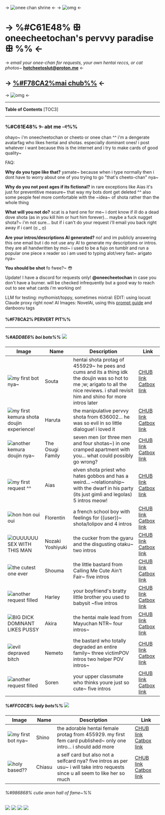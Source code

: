 -> ![onee chan shrine](https://files.catbox.moe/2usjql.png) <-
-> ![omg](https://files.catbox.moe/49u9u6.png) <-
# -> %#C61E48% ꕥ oneecheetochan's pervvy paradise ꕥ %% <-
-> *email your onee-chan for requests, your own hentai reccs, or cat photos~* **hotcheetoslut@proton.me** <-

## ->  [%#F78CA2%mai chub%%](https://www.chub.ai/users/oneecheetochan) <- 
-> ![omg](https://files.catbox.moe/49u9u6.png) <-

***
**Table of Contents**
[TOC3]
***

### %#C61E48% ୨⎯ abt me ⎯୧%%

ohayo~ i'm oneecheetochan or cheeto or onee chan ^^ i'm a dengerate avatarfag who likes hentai and shotas. especially dominant ones! i post whatever i want because this is the internet and i try to make cards of good quality~

FAQ:

**Why do you type like that?**
yamate~ because when i type normally then i dont have to worry about one of you trying to go "that's cheeto-chan" nya~

**Why do you not post ages if its fictional?**
in rare exceptions like Aias it's just for preventitive measure~ that way my bots dont get deleted ^^ also some people feel more comfortable with the ~idea~ of shota rather than the whole thing

**What will you not do?**
scat is a hard one for me~ i dont know if ill do a dead dove shota (as in you kill him or hurt him forever)... maybe a fuck nugget shota?~ i'm not sure... but if i can't do your request i'll email you back right away if i cant (ಥ _ ಥ)

**Are your intros/descriptions AI generated?**
no! and im publicly answering this one email but i do not use any AI to generate my descriptions or intros. they are all handwritten by moi~ i used to be a fujo on tumblr and run a popular one piece x reader so i am used to typing alot/very fast~ arigato nya~

**You should be shot**
fo fwee?~ 😳

Update! I have a discord for requests only! **@oneecheetochan** in case you don't have a burner. will be checked infrequently but a good way to reach out to see what cards i'm working on!

LLM for testing: mythomist/toppy, sometimes mixtral: EDIT: using locust Claude proxy right now!
AI Images: NovelAi, using this [prompt guide](https://rentry.org/SmileyNAIArtists) and danbooru tags


#### %#F78CA2% PERVERT PIT%%
***
##### %#ADD8E6% boi bots%% ![](https://64.media.tumblr.com/f9fe1c85cc55ce9dd6fb8fa64d47cf72/fe7ad34fc5a8fcbb-bf/s75x75_c1/684c2df760b032fcc31bb48ccced881a88ff8bac.gif)

Image| Name | Description | Link
------ | ------ | ------ | -----
 ![my first bot nya~](https://files.catbox.moe/dvx0ar.png) | Souta | hentai shota protag of 455929~ he pees and cums and its a thing idk the doujin was so hot to me ;w; arigato to all the nice reviews. i shall revisit him and shino for more intros later | [CHUB link](https://www.chub.ai/characters/oneecheetochan/souta-828c2b74) [Catbox link](https://files.catbox.moe/dvx0ar.png)
 ![my first kemura shota doujin experience!](https://files.catbox.moe/bferk5.png) | Haruta | the manipulative pervvy shota from 636002... he was so evil in so little dialogue! i loved it | [CHUB link](https://www.chub.ai/characters/oneecheetochan/haruta-fa5d21cc) [Catbox link](https://files.catbox.moe/bferk5.png)
![another kemura doujin nya~](https://files.catbox.moe/lhtwy0.png) | The Osugi Family | seven men (or three men and four shotas~) in one cramped apartment with you... what could possibly go wrong? | [CHUB link](https://www.chub.ai/characters/oneecheetochan/the-osugi-family-cafcb490) [Catbox link](https://files.catbox.moe/lhtwy0.png)
![my first request ^^](https://files.catbox.moe/3fwtp5.png) | Aias | elven shota priest who hates gobbos and has a weird... ~relationship~ with the dwarf in his party (its just gimli and legolas) 5 intros meow! | [CHUB link](https://www.chub.ai/characters/oneecheetochan/aias-c17b3df1) [Catbox link](https://files.catbox.moe/3fwtp5.png)
![hon hon oui oui](https://files.catbox.moe/gvjixv.png) | Florentin | a french school boy with feelings for {{user}}~ shota/lolipov and 4 intros | [CHUB link](https://www.chub.ai/characters/oneecheetochan/florentin-malet-f4d6a7d6) [Catbox link](https://files.catbox.moe/gvjixv.png)
![OUUUUUU SEX WITH THIS MAN](https://files.catbox.moe/x170lu.png) | Nozaki Yoshiyuki | the cucker from the gyaru and the disgusting otaku~ two intros | [CHUB link](https://www.chub.ai/characters/oneecheetochan/nozaki-yoshiyuki-088e26d8) [Catbox link](https://files.catbox.moe/x170lu.png)
![the cutest one ever](https://files.catbox.moe/rttphm.png) | Shouma | the little bastard from Calling Me Cute Ain't Fair~ five intros  | [CHUB link](https://www.chub.ai/characters/oneecheetochan/shouma-98631a76) [Catbox link](https://files.catbox.moe/rttphm.png)
![another request filled](https://files.catbox.moe/f41xl8.png) | Harley | your boyfriend's bratty little brother you used to babysit ~five intros  | [CHUB link](https://www.chub.ai/characters/oneecheetochan/harley-francis-90d76d93) [Catbox link](https://files.catbox.moe/f41xl8.png)
![BIG DICK DOMINANT LIKES PUSSY](https://files.catbox.moe/t4bvy0.png) | Akira | the hentai male lead from Mayuchan NTR~ four intros~  | [CHUB link](https://www.chub.ai/characters/oneecheetochan/akira-4497a290) [Catbox link](https://files.catbox.moe/t4bvy0.png)
![evil depraved bitch](https://files.catbox.moe/9cq6l9.png) | Nemeto | the bastard who totally degraded an entire family~ three victimPOV intros two helper POV intros~  | [CHUB link](https://www.chub.ai/characters/oneecheetochan/nemeto-89a7ed8b) [Catbox link](https://files.catbox.moe/9cq6l9.png)
![another request filled](https://files.catbox.moe/x4g1k3.png) | Soren | your upper classmate who thinks youre just so cute~ five intros  | [CHUB link](https://www.chub.ai/characters/oneecheetochan/soren-day-a4d53366) [Catbox link](https://files.catbox.moe/x4g1k3.png)

##### %#FFC0CB% lady bots%% ![](https://64.media.tumblr.com/9450cdfef1b5bd56eb13b23fa3fbe4cc/4809e0c5820895fd-e4/s75x75_c1/9ec5c1a83bf98c14a95a101273637cf9b977b9f3.gif)

Image| Name | Description | Link
------ | ------ | ------ | -----
![my first bot nya~](https://files.catbox.moe/cdb0t8.png) | Shino | the adorable hentai female protag from 455929. my first fem card published~ only one intro... i should add more | [CHUB link](https://www.chub.ai/characters/oneecheetochan/shino-9df33a37) [Catbox link](https://files.catbox.moe/cdb0t8.png)
![holy based??](https://files.catbox.moe/ibyrky.png) | Chiasu | a self card but also not a selfcard nya? five intros as per usu~ i will take intro requests since u all seem to like her so much | [CHUB link](https://www.chub.ai/characters/oneecheetochan/chiasu-93b60a1e) [Catbox link](https://files.catbox.moe/ibyrky.png)

###### %#986868% cutie anon hall of fame~%%
![](https://files.catbox.moe/3aeeov.PNG) ![](https://files.catbox.moe/8e6837.PNG)
![](https://files.catbox.moe/dn4sbt.png) ![](https://files.catbox.moe/gaylwd.png)
